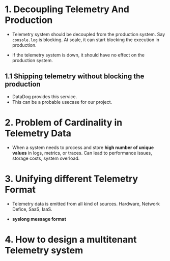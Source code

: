 # 1. Decoupling Telemetry And Production

- Telemetry system should be decoupled from the production system. Say `console.log` is blocking. At scale, it can start blocking the execution in production.

- If the telemetry system is down, it should have no effect on the production system.

## 1.1 Shipping telemetry without blocking the production

- DataDog provides this service.
- This can be a probable usecase for our project.

# 2. Problem of Cardinality in Telemetry Data

- When a system needs to process and store **high number of unique values** in logs, metrics, or traces. Can lead to performance issues, storage costs, system overload.

# 3. Unifying different Telemetry Format

- Telemetry data is emitted from all kind of sources. Hardware, Network Defice, SaaS, IaaS.

- **syslong message format**

# 4. How to design a multitenant Telemetry system
